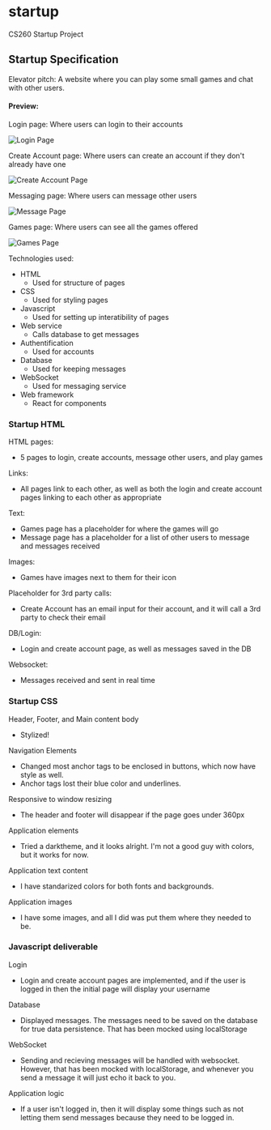 # startup

CS260 Startup Project

## Startup Specification

Elevator pitch: A website where you can play some small games and chat with other users.

#### Preview:

Login page: Where users can login to their accounts

![Login Page](specification-images/loginpage.png)

Create Account page: Where users can create an account if they don't already have one

![Create Account Page](specification-images/createaccountpage.png)

Messaging page: Where users can message other users

![Message Page](specification-images/messagingpage.png)

Games page: Where users can see all the games offered

![Games Page](specification-images/gamespage.png)

Technologies used:

- HTML
  - Used for structure of pages
- CSS
  - Used for styling pages
- Javascript
  - Used for setting up interatibility of pages
- Web service
  - Calls database to get messages
- Authentification
  - Used for accounts
- Database
  - Used for keeping messages
- WebSocket
  - Used for messaging service
- Web framework
  - React for components

### Startup HTML

HTML pages:

- 5 pages to login, create accounts, message other users, and play games

Links:

- All pages link to each other, as well as both the login and create account pages linking to each other as appropriate

Text:

- Games page has a placeholder for where the games will go
- Message page has a placeholder for a list of other users to message and messages received

Images:

- Games have images next to them for their icon

Placeholder for 3rd party calls:

- Create Account has an email input for their account, and it will call a 3rd party to check their email

DB/Login:

- Login and create account page, as well as messages saved in the DB

Websocket:

- Messages received and sent in real time

### Startup CSS

Header, Footer, and Main content body

- Stylized!

Navigation Elements

- Changed most anchor tags to be enclosed in buttons, which now have style as well.
- Anchor tags lost their blue color and underlines.

Responsive to window resizing

- The header and footer will disappear if the page goes under 360px

Application elements

- Tried a darktheme, and it looks alright. I'm not a good guy with colors, but it works for now.

Application text content

- I have standarized colors for both fonts and backgrounds.

Application images

- I have some images, and all I did was put them where they needed to be.

### Javascript deliverable

Login

- Login and create account pages are implemented, and if the user is logged in then the initial page will display your username

Database

- Displayed messages. The messages need to be saved on the database for true data persistence. That has been mocked using localStorage

WebSocket

- Sending and recieving messages will be handled with websocket. However, that has been mocked with localStorage, and whenever you send a message it will just echo it back to you.

Application logic

- If a user isn't logged in, then it will display some things such as not letting them send messages because they need to be logged in.
